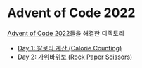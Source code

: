 # Advent of Code 2022
[Advent of Code 2022](https://adventofcode.com/2022)들을 해결한 디렉토리

- [Day 1: 칼로리 계산 (Calorie Counting)](./day1)
- [Day 2: 가위바위보 (Rock Paper Scissors)](./day2)
